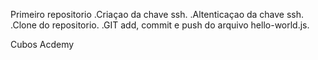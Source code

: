 Primeiro repositorio
  .Criaçao da chave ssh.
  .Altenticaçao da chave ssh.
  .Clone do repositorio.
  .GIT add, commit e push do arquivo hello-world.js.

Cubos Acdemy